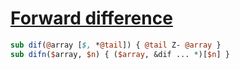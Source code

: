 [1]: http://rosettacode.org/wiki/Forward_difference

# [Forward difference][1]

```perl
sub dif(@array [$, *@tail]) { @tail Z- @array }
sub difn($array, $n) { ($array, &dif ... *)[$n] }
```
